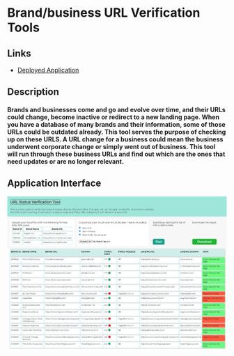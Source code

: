 # Brand/business URL Verification Tools

## Links

- [Deployed Application](https://url-verification-tool.herokuapp.com/)

## Description
#### Brands and businesses come and go and evolve over time, and their URLs could change, become inactive or redirect to a new landing page. When you have a database of many brands and their information, some of those URLs could be outdated already. This tool serves the purpose of checking up on these URLS. A URL change for a business could mean the business underwent corporate change or simply went out of business. This tool will run through these business URLs and find out which are the ones that need updates or are no longer relevant.


## Application Interface

![](screenshots/screenshot.png)